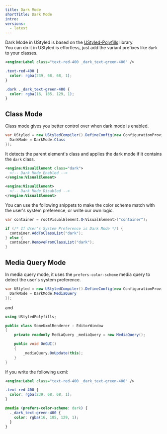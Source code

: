 ```yaml
---
title: Dark Mode
shortTitle: Dark Mode
intro:
versions:
  - latest
---
```


Dark Mode in UStyled is based on the [UStyled-Polyfills](https://github.com/mika-f/UStyled-Polyfills) library.  
You can do it in UStyled is effortless, just add the variant prefixes like `dark` to your classes.

```xml
<engine:Label class="text-red-400 _dark_text-green-400" />
```

```css
.text-red-400 {
  color: rgba(239, 68, 68, 1);
}

.dark ._dark_text-green-400 {
  color: rgba(16, 185, 129, 1);
}
```

## Class Mode

Class mode gives you better control over when dark mode is enabled.

```csharp
var UStyled = new UStyledCompiler().DefineConfig(new ConfigurationProvider {
  DarkMode = DarkMode.Class
});
```

It detects the parent element's class and applies the dark mode if it contains the `dark` class.

```xml
<engine:VisualElement class="dark">
  <!-- Dark Mode Enabled -->
</engine:VisualElement>

<engine:VisualElement>
  <!-- Dark Mode Disabled -->
</engine:VisualElement>
```

You can use the following snippets to make the color scheme match with the user's system preference, or write our own logic.

```csharp
var container = rootVisualElement.Q<VisualElement>("container");

if (/* If User's System Preference is Dark Mode */) {
  container.AddToClassList("dark");
} else {
  container.RemoveFromClassList("dark");
}
```

## Media Query Mode

In media query mode, it uses the `prefers-color-scheme` media query to detect the user's system preference.

```csharp
var UStyled = new UStyledCompiler().DefineConfig(new ConfigurationProvider {
  DarkMode = DarkMode.MediaQuery
});
```

and

```csharp
using UStyledPolyfills;

public class SomeUxmlRenderer : EditorWindow
{
    private readonly MediaQuery _mediaQuery = new MediaQuery();

    public void OnGUI()
    {
        _mediaQuery.OnUpdate(this);
    }
}
```

If you write the following uxml:

```xml
<engine:Label class="text-red-400 _dark_text-green-400" />
```

```css
.text-red-400 {
  color: rgba(239, 68, 68, 1);
}

@media (prefers-color-scheme: dark) {
  ._dark_text-green-400 {
    color: rgba(16, 185, 129, 1);
  }
}
```
